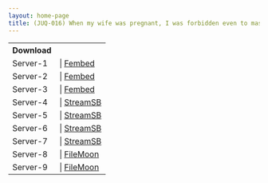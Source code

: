 ```yaml
---
layout: home-page
title: (JUQ-016) When my wife was pregnant, I was forbidden even to masturbate, and I had seed sex many times with my mother-in-law Ririko who came to Tokyo… Ririko Kinoshita
---
```


<table><tbody>
<tr>
<th>Download</th>
</tr>
<tr>
<td>Server-1</td>
<td>| <a href="https://watchjavnow.xyz/f/ygj4wse8pwwmqme" target="_blank">Fembed</a></td>
</tr>
<tr>
<td>Server-2</td>
<td>| <a href="https://javhdfree.icu/f/zr1e0sjqq713r-q" target="_blank">Fembed</a></td>
</tr>
<tr>
<td>Server-3</td>
<td>| <a href="https://mycloudzz.com/f/7jde0cg13gx-er4" target="_blank">Fembed</a></td>
</tr>
<tr>
<td>Server-4</td>
<td>| <a href="https://javside.com/d/panm30te10ty.html" target="_blank">StreamSB</a></td>
</tr>
<tr>
<td>Server-5</td>
<td>| <a href="https://sbthe.com/d/yrygfnh1o3r7.html" target="_blank">StreamSB</a></td>
</tr>
<tr>
<td>Server-6</td>
<td>| <a href="https://sbthe.com/d/92vvnk1ujp99.html" target="_blank">StreamSB</a></td>
</tr>
<tr>
<td>Server-7</td>
<td>| <a href="https://streamsb.net/d/8n06f3uw5ufs.html" target="_blank">StreamSB</a></td>
</tr>
<tr>
<td>Server-8</td>
<td>| <a href="https://filemoon.sx/d/2imoyat34exu" target="_blank">FileMoon</a></td>
</tr>
<tr>
<td>Server-9</td>
<td>| <a href="https://filemoon.sx/d/7yp67t52oxz8" target="_blank">FileMoon</a></td>
</tr>
</tbody></table>
